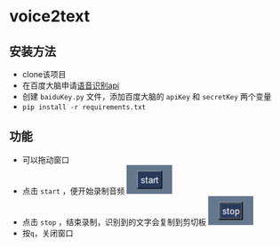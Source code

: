 # voice2text

## 安装方法

- clone该项目
- 在百度大脑申请[语音识别api](https://ai.baidu.com/tech/speech)
- 创建 `baiduKey.py` 文件，添加百度大脑的 `apiKey` 和 `secretKey` 两个变量
- `pip install -r requirements.txt`

## 功能

- 可以拖动窗口
- 点击 `start` ，便开始录制音频
	![image-20220119223217546](assets/image-20220119223217546.png)
- 点击 `stop` ，结束录制，识别到的文字会复制到剪切板
	![image-20220119223313969](assets/image-20220119223313969.png)
- 按`q`，关闭窗口